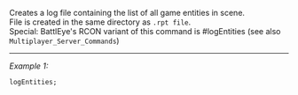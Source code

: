 Creates a log file containing the list of all game entities in scene. 
<br>File is created in the same directory as `.rpt file`. 
<br>Special: BattlEye's RCON variant of this command is #logEntities (see also `Multiplayer_Server_Commands`)


---
*Example 1:*
```sqf
logEntities;
```